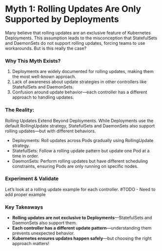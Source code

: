 # Myth 1: Rolling Updates Are Only Supported by Deployments
Many believe that rolling updates are an exclusive feature of Kubernetes Deployments. This assumption leads to the misconception that StatefulSets and DaemonSets do not support rolling updates, forcing teams to use workarounds. But is this really the case?

### Why This Myth Exists?
1. Deployments are widely documented for rolling updates, making them the most well-known approach.
2. Lack of awareness about update strategies in other controllers like StatefulSets and DaemonSets.
3. Confusion around update behavior—each controller has a different approach to handling updates.

### The Reality: 
Rolling Updates Extend Beyond Deployments. While Deployments use the default RollingUpdate strategy, StatefulSets and DaemonSets also support rolling updates—but with different behaviors.
- Deployments: Roll updates across Pods gradually using RollingUpdate strategy.
- StatefulSets: Follow a rolling update pattern but update one Pod at a time in order.
- DaemonSets: Perform rolling updates but have different scheduling constraints, ensuring Pods are only running on specific nodes.

### Experiment & Validate
Let’s look at a rolling update example for each controller.
#TODO - Need to add proper example

### Key Takeaways
- **Rolling updates are not exclusive to Deployments**—StatefulSets and DaemonSets also support them.
- **Each controller has a different update pattern**—understanding them prevents unexpected behavior.
- **Kubernetes ensures updates happen safely**—but choosing the right approach matters!